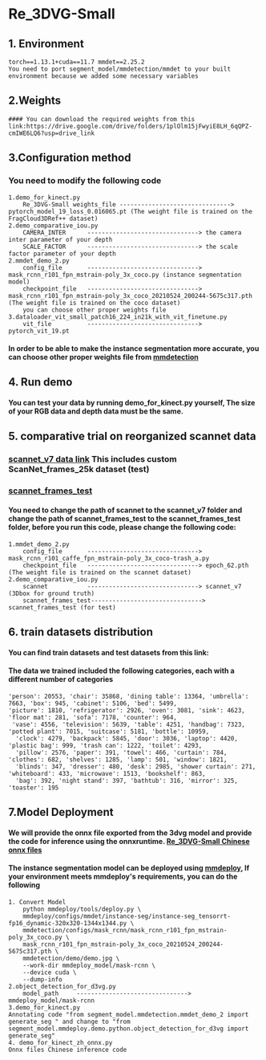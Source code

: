 # Re_3DVG-Small
## 1. Environment
    torch==1.13.1+cuda==11.7 mmdet==2.25.2
    You need to port segment_model/mmdetection/mmdet to your built environment because we added some necessary variables
## 2.Weights
    #### You can download the required weights from this link:https://drive.google.com/drive/folders/1plOlm15jFwyiE8LH_6qQPZ-cmIWE6LQ6?usp=drive_link
## 3.Configuration method
### You need to modify the following code
    1.demo_for_kinect.py     
        Re_3DVG-Small weights_file -------------------------------> pytorch_model_19_loss_0.016065.pt (The weight file is trained on the FragCloud3DRef++ dataset)
    2.demo_comparative_iou.py
        CAMERA_INTER      -------------------------------> the camera inter parameter of your depth
        SCALE_FACTOR      -------------------------------> the scale factor parameter of your depth
    2.mmdet_demo_2.py
        config_file       -------------------------------> mask_rcnn_r101_fpn_mstrain-poly_3x_coco.py (instance segmentation model)
        checkpoint_file   -------------------------------> mask_rcnn_r101_fpn_mstrain-poly_3x_coco_20210524_200244-5675c317.pth (The weight file is trained on the coco dataset)
        you can choose other proper weights file
    3.dataloader_vit_small_patch16_224_in21k_with_vit_finetune.py
        vit_file          -------------------------------> pytorch_vit_19.pt
#### In order to be able to make the instance segmentation more accurate, you can choose other proper weights file from [mmdetection](https://github.com/open-mmlab/mmdetection/tree/v2.25.2)
## 4. Run demo
#### You can test your data by running demo_for_kinect.py yourself, The size of your RGB data and depth data must be the same.
## 5. comparative trial on reorganized scannet data
### [scannet_v7 data link](https://drive.google.com/file/d/1hmSnEwCgXDu0gp5XcOqoMvuX91yjA7x5/view?usp=drive_link) This includes custom ScanNet_frames_25k dataset (test)
### [scannet_frames_test](https://drive.google.com/file/d/159OjK98WHSKSngMPA-5sCUN-A55EEZdF/view?usp=drive_link) 
#### You need to change the path of scannet to the scannet_v7 folder and change the path of scannet_frames_test to the scannet_frames_test folder, before you run this code, please change the following code:
    1.mmdet_demo_2.py
        config_file       -------------------------------> mask_rcnn_r101_caffe_fpn_mstrain-poly_3x_coco-trash_a.py
        checkpoint_file   -------------------------------> epoch_62.pth (The weight file is trained on the scannet dataset)
    2.demo_comparative_iou.py
        scannet           -------------------------------> scannet_v7 (3Dbox for ground truth)
        scannet_frames_test-------------------------------> scannet_frames_test (for test)
## 6. train datasets distribution
#### You can find train datasets and test datasets from this link: 
#### The data we trained included the following categories, each with a different number of categories
    'person': 20553, 'chair': 35868, 'dining table': 13364, 'umbrella': 7663, 'box': 945, 'cabinet': 5106, 'bed': 5499,
    'picture': 1810, 'refrigerator': 2926, 'oven': 3081, 'sink': 4623, 'floor mat': 281, 'sofa': 7178, 'counter': 964,
     'vase': 4556, 'television': 5639, 'table': 4251, 'handbag': 7323, 'potted plant': 7015, 'suitcase': 5181, 'bottle': 10959,
      'clock': 4279, 'backpack': 5845, 'door': 3036, 'laptop': 4420, 'plastic bag': 999, 'trash can': 1222, 'toilet': 4293,
      'pillow': 2576, 'paper': 391, 'towel': 466, 'curtain': 784, 'clothes': 682, 'shelves': 1285, 'lamp': 501, 'window': 1821,
      'blinds': 347, 'dresser': 480, 'desk': 2985, 'shower curtain': 271, 'whiteboard': 433, 'microwave': 1513, 'bookshelf': 863,
      'bag': 392, 'night stand': 397, 'bathtub': 316, 'mirror': 325, 'toaster': 195
## 7.Model  Deployment
#### We will provide the onnx file exported from the 3dvg model and provide the code for inference using the onnxruntime. [Re_3DVG-Small Chinese onnx files](https://drive.google.com/drive/folders/1hdirYsGVcECl9Zu9oCxyiOWUFxhgmM7K)
#### The instance segmentation model can be deployed using [mmdeploy](https://github.com/open-mmlab/mmdeploy/blob/v0.12.0/docs/en/get_started.md), If your environment meets mmdeploy's requirements, you can do the following
    1. Convert Model
        python mmdeploy/tools/deploy.py \
        mmdeploy/configs/mmdet/instance-seg/instance-seg_tensorrt-fp16_dynamic-320x320-1344x1344.py \
        mmdetection/configs/mask_rcnn/mask_rcnn_r101_fpn_mstrain-poly_3x_coco.py \
        mask_rcnn_r101_fpn_mstrain-poly_3x_coco_20210524_200244-5675c317.pth \
        mmdetection/demo/demo.jpg \
        --work-dir mmdeploy_model/mask-rcnn \
        --device cuda \
        --dump-info
    2.object_detection_for_d3vg.py
        model_path     -------------------------------> mmdeploy_model/mask-rcnn
    3.demo_for_kinect.py
    Annotating code "from segment_model.mmdetection.mmdet_demo_2 import generate_seg " and change to "from segment_model.mmdeploy.demo.python.object_detection_for_d3vg import generate_seg"
    4. demo_for_kinect_zh_onnx.py
    Onnx files Chinese inference code
